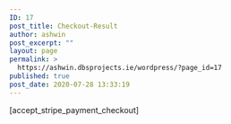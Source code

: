 ```yaml
---
ID: 17
post_title: Checkout-Result
author: ashwin
post_excerpt: ""
layout: page
permalink: >
  https://ashwin.dbsprojects.ie/wordpress/?page_id=17
published: true
post_date: 2020-07-28 13:33:19
---
```

[accept_stripe_payment_checkout]
